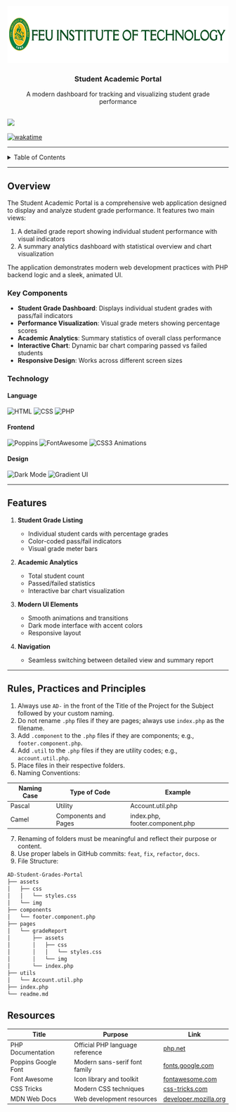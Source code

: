<a name="readme-top"></a>

<br />
<div align="center">
<img src="./assets/img/feutechlogo.png" alt="Nyebe" width="" height="130">
</div>
<div align="center">
  <h3 align="center">Student Academic Portal</h3>
</div>
<div align="center">
  A modern dashboard for tracking and visualizing student grade performance
</div>

<br />

![](https://visit-counter.vercel.app/counter.png?page=zyx-0314/AD-Student-Grades-Portal)

[![wakatime](https://wakatime.com/badge/user/018dd99a-4985-4f98-8216-6ca6fe2ce0f8/project/63501637-9a31-42f0-960d-4d0ab47977f8.svg)](https://wakatime.com/badge/user/018dd99a-4985-4f98-8216-6ca6fe2ce0f8/project/63501637-9a31-42f0-960d-4d0ab47977f8)

---

<details>
  <summary>Table of Contents</summary>
  <ol>
    <li>
      <a href="#overview">Overview</a>
      <ol>
        <li><a href="#key-components">Key Components</a></li>
        <li><a href="#technology">Technology</a></li>
      </ol>
    </li>
    <li><a href="#features">Features</a></li>
    <li><a href="#rule-practices-and-principles">Rules, Practices and Principles</a></li>
    <li><a href="#resources">Resources</a></li>
  </ol>
</details>

---

## Overview

The Student Academic Portal is a comprehensive web application designed to display and analyze student grade performance. It features two main views:

1. A detailed grade report showing individual student performance with visual indicators  
2. A summary analytics dashboard with statistical overview and chart visualization

The application demonstrates modern web development practices with PHP backend logic and a sleek, animated UI.

### Key Components

- **Student Grade Dashboard**: Displays individual student grades with pass/fail indicators  
- **Performance Visualization**: Visual grade meters showing percentage scores  
- **Academic Analytics**: Summary statistics of overall class performance  
- **Interactive Chart**: Dynamic bar chart comparing passed vs failed students  
- **Responsive Design**: Works across different screen sizes

### Technology

#### Language

![HTML](https://img.shields.io/badge/HTML-E34F26?style=for-the-badge&logo=html5&logoColor=white)
![CSS](https://img.shields.io/badge/CSS-1572B6?style=for-the-badge&logo=css3&logoColor=white)
![PHP](https://img.shields.io/badge/PHP-777BB4?style=for-the-badge&logo=php&logoColor=white)

#### Frontend

![Poppins](https://img.shields.io/badge/Font-Poppins-143?style=for-the-badge)
![FontAwesome](https://img.shields.io/badge/Font_Awesome-528DD7?style=for-the-badge&logo=fontawesome&logoColor=white)
![CSS3 Animations](https://img.shields.io/badge/Animations-CSS3-1572B6?style=for-the-badge&logo=css3&logoColor=white)

#### Design

![Dark Mode](https://img.shields.io/badge/Dark_Mode-121212?style=for-the-badge&logoColor=white)
![Gradient UI](https://img.shields.io/badge/UI-Gradient-6C5CE7?style=for-the-badge)

---

## Features

1. **Student Grade Listing**  
   - Individual student cards with percentage grades  
   - Color-coded pass/fail indicators  
   - Visual grade meter bars  

2. **Academic Analytics**  
   - Total student count  
   - Passed/failed statistics  
   - Interactive bar chart visualization  

3. **Modern UI Elements**  
   - Smooth animations and transitions  
   - Dark mode interface with accent colors  
   - Responsive layout  

4. **Navigation**  
   - Seamless switching between detailed view and summary report  

---

## Rules, Practices and Principles

1. Always use `AD-` in the front of the Title of the Project for the Subject followed by your custom naming.  
2. Do not rename `.php` files if they are pages; always use `index.php` as the filename.  
3. Add `.component` to the `.php` files if they are components; e.g., `footer.component.php`.  
4. Add `.util` to the `.php` files if they are utility codes; e.g., `account.util.php`.  
5. Place files in their respective folders.  
6. Naming Conventions:

| Naming Case | Type of Code         | Example                           |
|-------------|----------------------|-----------------------------------|
| Pascal      | Utility              | Account.util.php                  |
| Camel       | Components and Pages | index.php, footer.component.php   |

7. Renaming of folders must be meaningful and reflect their purpose or content.  
8. Use proper labels in GitHub commits: `feat`, `fix`, `refactor`, `docs`.  
9. File Structure:

```
AD-Student-Grades-Portal
├── assets
│   ├── css
│   │   └── styles.css
│   └── img
├── components
│   └── footer.component.php
├── pages
│   └── gradeReport
│       ├── assets
│       │   ├── css
│       │   │   └── styles.css
│       │   └── img
│       └── index.php
├── utils
│   └── Account.util.php
├── index.php
└── readme.md
```

## Resources

| Title                | Purpose                          | Link                                               |
|----------------------|----------------------------------|----------------------------------------------------|
| PHP Documentation    | Official PHP language reference  | [php.net](https://www.php.net/)                   |
| Poppins Google Font  | Modern sans-serif font family    | [fonts.google.com](https://fonts.google.com/specimen/Poppins) |
| Font Awesome         | Icon library and toolkit         | [fontawesome.com](https://fontawesome.com/)       |
| CSS Tricks           | Modern CSS techniques            | [css-tricks.com](https://css-tricks.com/)         |
| MDN Web Docs         | Web development resources        | [developer.mozilla.org](https://developer.mozilla.org/) |
